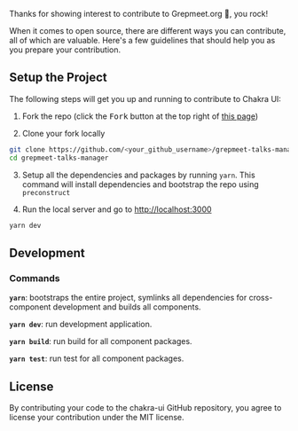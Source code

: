 Thanks for showing interest to contribute to Grepmeet.org 💖, you rock!

When it comes to open source, there are different ways you can contribute, all of which are valuable. Here's a few guidelines that should help you as you prepare your contribution.

## Setup the Project

The following steps will get you up and running to contribute to Chakra UI:

1. Fork the repo (click the <kbd>Fork</kbd> button at the top right of
   [this page](https://github.com/grepmeet/grepmeet-talks-manager))

2. Clone your fork locally

```sh
git clone https://github.com/<your_github_username>/grepmeet-talks-manager.git
cd grepmeet-talks-manager
```
3. Setup all the dependencies and packages by running `yarn`. This command will
   install dependencies and bootstrap the repo using `preconstruct`

4. Run the local server and go to [http://localhost:3000](http://localhost:3000)

```sh
yarn dev
```

## Development

### Commands

**`yarn`**: bootstraps the entire project, symlinks all dependencies for
cross-component development and builds all components.

**`yarn dev`**: run development application.

**`yarn build`**: run build for all component packages.

**`yarn test`**: run test for all component packages.

## License

By contributing your code to the chakra-ui GitHub repository, you agree to
license your contribution under the MIT license.
